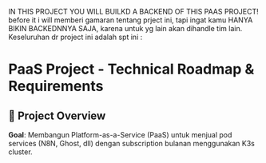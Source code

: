 IN THIS PROJECT YOU WILL BUILKD A BACKEND OF THIS PAAS PROJECT! before it i will memberi gamaran tentang prject ini, tapi ingat kamu HANYA BIKIN BACKEDNNYA SAJA, karena untuk yg lain akan dihandle tim lain. Keseluruhan dr project ini adalah spt ini :

# PaaS Project - Technical Roadmap & Requirements

## 🎯 **Project Overview**

**Goal**: Membangun Platform-as-a-Service (PaaS) untuk menjual pod services (N8N, Ghost, dll) dengan subscription bulanan menggunakan K3s cluster.
